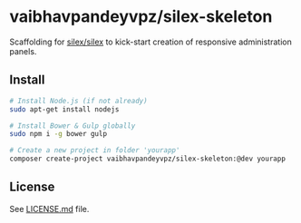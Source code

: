 # vaibhavpandeyvpz/silex-skeleton
Scaffolding for [silex/silex](http://silex.sensiolabs.org/) to kick-start creation of responsive administration panels.

Install
-------
```bash
# Install Node.js (if not already)
sudo apt-get install nodejs

# Install Bower & Gulp globally
sudo npm i -g bower gulp

# Create a new project in folder 'yourapp'
composer create-project vaibhavpandeyvpz/silex-skeleton:@dev yourapp
```

License
------
See [LICENSE.md](https://github.com/vaibhavpandeyvpz/silex-skeleton/blob/master/LICENSE.md) file.

